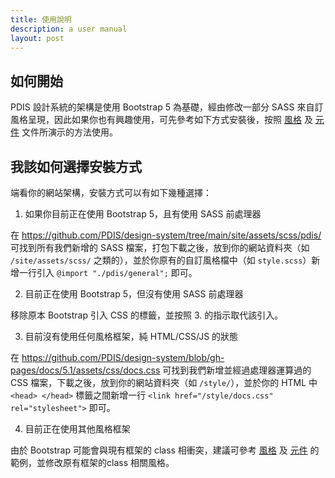 ```yaml
---
title: 使用說明
description: a user manual
layout: post
---
```


## 如何開始

PDIS 設計系統的架構是使用 Bootstrap 5 為基礎，經由修改一部分 SASS 來自訂風格呈現，因此如果你也有興趣使用，可先參考如下方式安裝後，按照 [風格](/docs/style/) 及 [元件](/docs/components) 文件所演示的方法使用。

## 我該如何選擇安裝方式

端看你的網站架構，安裝方式可以有如下幾種選擇：

1. 如果你目前正在使用 Bootstrap 5，且有使用 SASS 前處理器

在 https://github.com/PDIS/design-system/tree/main/site/assets/scss/pdis/ 可找到所有我們新增的 SASS 檔案，打包下載之後，放到你的網站資料夾（如 `/site/assets/scss/` 之類的），並於你原有的自訂風格檔中（如 `style.scss`）新增一行引入 `@import "./pdis/general";` 即可。

2. 目前正在使用 Bootstrap 5，但沒有使用 SASS 前處理器

移除原本 Bootstrap 引入 CSS 的標籤，並按照 3. 的指示取代該引入。

3. 目前沒有使用任何風格框架，純 HTML/CSS/JS 的狀態

在 https://github.com/PDIS/design-system/blob/gh-pages/docs/5.1/assets/css/docs.css 可找到我們新增並經過處理器運算過的 CSS 檔案，下載之後，放到你的網站資料夾（如 `/style/`），並於你的 HTML 中 `<head> </head>` 標籤之間新增一行 `<link href="/style/docs.css" rel="stylesheet">` 即可。

4. 目前正在使用其他風格框架

由於 Bootstrap 可能會與現有框架的 class 相衝突，建議可參考 [風格](/docs/style/) 及 [元件](/docs/components) 的範例，並修改原有框架的class 相關風格。
